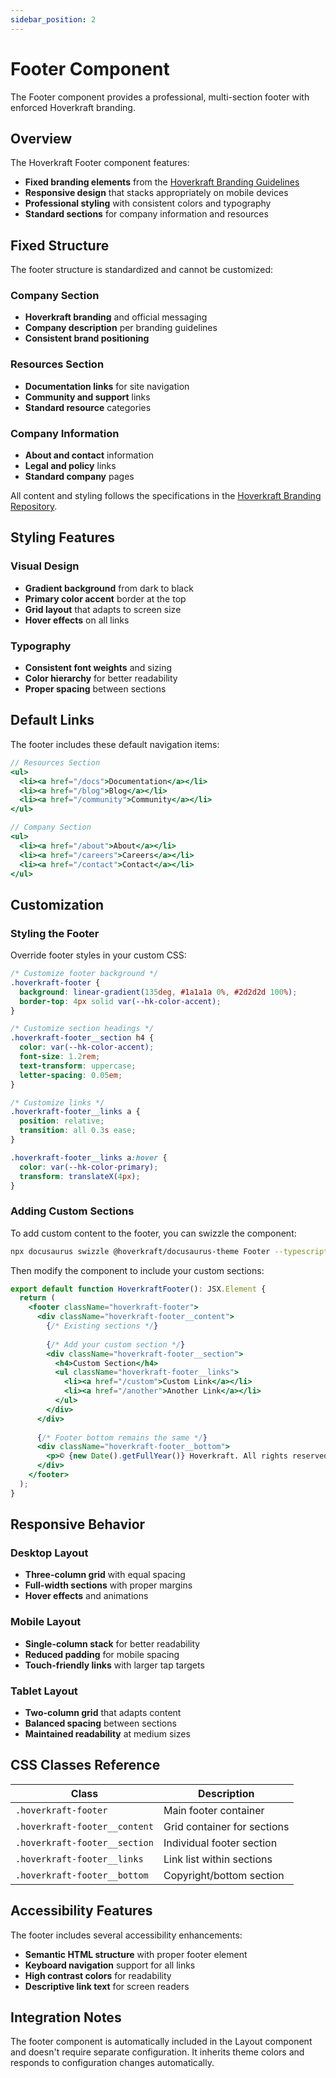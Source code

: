 ```yaml
---
sidebar_position: 2
---
```


# Footer Component

The Footer component provides a professional, multi-section footer with enforced Hoverkraft branding.

## Overview

The Hoverkraft Footer component features:

- **Fixed branding elements** from the [Hoverkraft Branding Guidelines](https://github.com/hoverkraft-tech/branding)
- **Responsive design** that stacks appropriately on mobile devices
- **Professional styling** with consistent colors and typography
- **Standard sections** for company information and resources

## Fixed Structure

The footer structure is standardized and cannot be customized:

### Company Section
- **Hoverkraft branding** and official messaging
- **Company description** per branding guidelines
- **Consistent brand positioning**

### Resources Section  
- **Documentation links** for site navigation
- **Community and support** links
- **Standard resource** categories

### Company Information
- **About and contact** information  
- **Legal and policy** links
- **Standard company** pages

All content and styling follows the specifications in the [Hoverkraft Branding Repository](https://github.com/hoverkraft-tech/branding).

## Styling Features

### Visual Design
- **Gradient background** from dark to black
- **Primary color accent** border at the top
- **Grid layout** that adapts to screen size
- **Hover effects** on all links

### Typography
- **Consistent font weights** and sizing
- **Color hierarchy** for better readability
- **Proper spacing** between sections

## Default Links

The footer includes these default navigation items:

```jsx
// Resources Section
<ul>
  <li><a href="/docs">Documentation</a></li>
  <li><a href="/blog">Blog</a></li>
  <li><a href="/community">Community</a></li>
</ul>

// Company Section  
<ul>
  <li><a href="/about">About</a></li>
  <li><a href="/careers">Careers</a></li>
  <li><a href="/contact">Contact</a></li>
</ul>
```

## Customization

### Styling the Footer

Override footer styles in your custom CSS:

```css title="src/css/custom.css"
/* Customize footer background */
.hoverkraft-footer {
  background: linear-gradient(135deg, #1a1a1a 0%, #2d2d2d 100%);
  border-top: 4px solid var(--hk-color-accent);
}

/* Customize section headings */
.hoverkraft-footer__section h4 {
  color: var(--hk-color-accent);
  font-size: 1.2rem;
  text-transform: uppercase;
  letter-spacing: 0.05em;
}

/* Customize links */
.hoverkraft-footer__links a {
  position: relative;
  transition: all 0.3s ease;
}

.hoverkraft-footer__links a:hover {
  color: var(--hk-color-primary);
  transform: translateX(4px);
}
```

### Adding Custom Sections

To add custom content to the footer, you can swizzle the component:

```bash
npx docusaurus swizzle @hoverkraft/docusaurus-theme Footer --typescript
```

Then modify the component to include your custom sections:

```jsx title="src/theme/Footer/index.tsx"
export default function HoverkraftFooter(): JSX.Element {
  return (
    <footer className="hoverkraft-footer">
      <div className="hoverkraft-footer__content">
        {/* Existing sections */}
        
        {/* Add your custom section */}
        <div className="hoverkraft-footer__section">
          <h4>Custom Section</h4>
          <ul className="hoverkraft-footer__links">
            <li><a href="/custom">Custom Link</a></li>
            <li><a href="/another">Another Link</a></li>
          </ul>
        </div>
      </div>
      
      {/* Footer bottom remains the same */}
      <div className="hoverkraft-footer__bottom">
        <p>© {new Date().getFullYear()} Hoverkraft. All rights reserved.</p>
      </div>
    </footer>
  );
}
```

## Responsive Behavior

### Desktop Layout
- **Three-column grid** with equal spacing
- **Full-width sections** with proper margins
- **Hover effects** and animations

### Mobile Layout  
- **Single-column stack** for better readability
- **Reduced padding** for mobile spacing
- **Touch-friendly links** with larger tap targets

### Tablet Layout
- **Two-column grid** that adapts content
- **Balanced spacing** between sections
- **Maintained readability** at medium sizes

## CSS Classes Reference

| Class | Description |
|-------|-------------|
| `.hoverkraft-footer` | Main footer container |
| `.hoverkraft-footer__content` | Grid container for sections |
| `.hoverkraft-footer__section` | Individual footer section |
| `.hoverkraft-footer__links` | Link list within sections |
| `.hoverkraft-footer__bottom` | Copyright/bottom section |

## Accessibility Features

The footer includes several accessibility enhancements:

- **Semantic HTML structure** with proper footer element
- **Keyboard navigation** support for all links
- **High contrast colors** for readability
- **Descriptive link text** for screen readers

## Integration Notes

The footer component is automatically included in the Layout component and doesn't require separate configuration. It inherits theme colors and responds to configuration changes automatically.